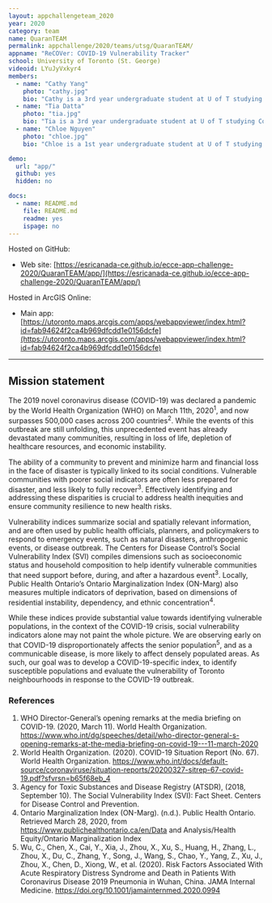 ```yaml
---
layout: appchallengeteam_2020
year: 2020
category: team
name: QuaranTEAM
permalink: appchallenge/2020/teams/utsg/QuaranTEAM/
appname: "ReCOVer: COVID-19 Vulnerability Tracker"
school: University of Toronto (St. George)
videoid: LYuJyVxkyr4
members:
  - name: "Cathy Yang"
    photo: "cathy.jpg"
    bio: "Cathy is a 3rd year undergraduate student at U of T studying Physiology, Human Geography and GIS. She was the lead researcher and data curator for this project. Her interests lie in public health and assessing psychosocial barriers to healthcare access. Throughout this experience, she thoroughly enjoyed being able to merge her background and knowledge in healthcare and clinical research with the tools she has learned from her GIS courses. She hopes in the future to be able to continue using geospatial technologies to help communicate and solve health problems. In her free time, she enjoys listening to podcasts, playing piano, and watching her favourite sports teams."
  - name: "Tia Datta"
    photo: "tia.jpg"
    bio: "Tia is a 3rd year undergraduate student at U of T studying Computer Science and Statistics. She helped with coding this app and enjoyed exploring the functionalities of ArcGIS Online and learning about spatial analysis techniques. She hopes to utilize these skills in future projects. Her hobbies include cooking, video games, and spending time with her cat."
  - name: "Chloe Nguyen"
    photo: "chloe.jpg"
    bio: "Chloe is a 1st year undergraduate student at U of T studying Computer Science. She was a developer for this project. She has an interest in data science and her hobbies include dance, martial arts, chess and piano."

demo:
  url: "app/"
  github: yes
  hidden: no

docs:
  - name: README.md
    file: README.md
    readme: yes
    ispage: no
---
```


Hosted on GitHub:

- Web site: [https://esricanada-ce.github.io/ecce-app-challenge-2020/QuaranTEAM/app/](https://esricanada-ce.github.io/ecce-app-challenge-2020/QuaranTEAM/app/)

Hosted in ArcGIS Online:
- Main app: [https://utoronto.maps.arcgis.com/apps/webappviewer/index.html?id=fab94624f2ca4b969dfcdd1e0156dcfe](https://utoronto.maps.arcgis.com/apps/webappviewer/index.html?id=fab94624f2ca4b969dfcdd1e0156dcfe)

---

## Mission statement

The 2019 novel coronavirus disease (COVID-19) was declared a pandemic by the World Health Organization (WHO) on March 11th, 2020<sup>1</sup>, and now surpasses 500,000 cases across 200 countries<sup>2</sup>. While the events of this outbreak are still unfolding, this unprecedented event has already devastated many communities, resulting in loss of life, depletion of healthcare resources, and economic instability.
 
The ability of a community to prevent and minimize harm and financial loss in the face of disaster is typically linked to its social conditions. Vulnerable communities with poorer social indicators are often less prepared for disaster, and less likely to fully recover<sup>3</sup>. Effectively identifying and addressing these disparities is crucial to address health inequities and ensure community resilience to new health risks.
 
Vulnerability indices summarize social and spatially relevant information, and are often used by public health officials, planners, and policymakers to respond to emergency events, such as natural disasters, anthropogenic events, or disease outbreak. The Centers for Disease Control’s Social Vulnerability Index (SVI) compiles dimensions such as socioeconomic status and household composition to help identify vulnerable communities that need support before, during, and after a hazardous event<sup>3</sup>. Locally, Public Health Ontario’s Ontario Marginalization Index (ON-Marg) also measures multiple indicators of deprivation, based on dimensions of residential instability, dependency, and ethnic concentration<sup>4</sup>.
 
While these indices provide substantial value towards identifying vulnerable populations, in the context of the COVID-19 crisis, social vulnerability indicators alone may not paint the whole picture. We are observing early on that COVID-19 disproportionately affects the senior population<sup>5</sup>, and as a communicable disease, is more likely to affect densely populated areas. As such, our goal was to develop a COVID-19-specific index, to identify susceptible populations and evaluate the vulnerability of Toronto neighbourhoods in response to the COVID-19 outbreak.

### References
 
1. WHO Director-General’s opening remarks at the media briefing on COVID-19. (2020, March 11). World Health Organization. https://www.who.int/dg/speeches/detail/who-director-general-s-opening-remarks-at-the-media-briefing-on-covid-19---11-march-2020
2. World Health Organization. (2020). COVID-19 Situation Report (No. 67). World Health Organization. https://www.who.int/docs/default-source/coronaviruse/situation-reports/20200327-sitrep-67-covid-19.pdf?sfvrsn=b65f68eb_4
3. Agency for Toxic Substances and Disease Registry (ATSDR), (2018, September 10). The Social Vulnerability Index (SVI): Fact Sheet. Centers for Disease Control and Prevention.
4. Ontario Marginalization Index (ON-Marg). (n.d.). Public Health Ontario. Retrieved March 28, 2020, from https://www.publichealthontario.ca/en/Data and Analysis/Health Equity/Ontario Marginalization Index
5. Wu, C., Chen, X., Cai, Y., Xia, J., Zhou, X., Xu, S., Huang, H., Zhang, L., Zhou, X., Du, C., Zhang, Y., Song, J., Wang, S., Chao, Y., Yang, Z., Xu, J., Zhou, X., Chen, D., Xiong, W., et al. (2020). Risk Factors Associated With Acute Respiratory Distress Syndrome and Death in Patients With Coronavirus Disease 2019 Pneumonia in Wuhan, China. JAMA Internal Medicine. https://doi.org/10.1001/jamainternmed.2020.0994
